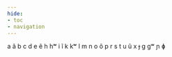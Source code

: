 ```yaml
---
hide:
- toc
- navigation
---
```

a
ã
b
c
d
e
ẽ
h
hʷ
i
ĩ
k
kʷ
l
m
n
o
õ
p
r
s
t
u
ũ
x
ɟ
ɡ
ɡʷ
ɲ
ɸ
